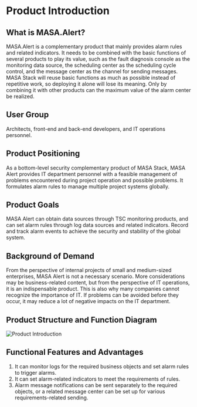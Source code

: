 ﻿# Product Introduction

## What is MASA.Alert?

MASA.Alert is a complementary product that mainly provides alarm rules and related indicators. It needs to be combined with the basic functions of several products to play its value, such as the fault diagnosis console as the monitoring data source, the scheduling center as the scheduling cycle control, and the message center as the channel for sending messages. MASA Stack will reuse basic functions as much as possible instead of repetitive work, so deploying it alone will lose its meaning. Only by combining it with other products can the maximum value of the alarm center be realized.

## User Group

Architects, front-end and back-end developers, and IT operations personnel.

## Product Positioning

As a bottom-level security complementary product of MASA Stack, MASA Alert provides IT department personnel with a feasible management of problems encountered during project operation and possible problems. It formulates alarm rules to manage multiple project systems globally.

## Product Goals

MASA Alert can obtain data sources through TSC monitoring products, and can set alarm rules through log data sources and related indicators. Record and track alarm events to achieve the security and stability of the global system.

## Background of Demand

From the perspective of internal projects of small and medium-sized enterprises, MASA Alert is not a necessary scenario. More considerations may be business-related content, but from the perspective of IT operations, it is an indispensable product. This is also why many companies cannot recognize the importance of IT. If problems can be avoided before they occur, it may reduce a lot of negative impacts on the IT department.

## Product Structure and Function Diagram

![Product Introduction](https://cdn.masastack.com/stack/doc/alert/product-mix.png)

## Functional Features and Advantages

1. It can monitor logs for the required business objects and set alarm rules to trigger alarms.
2. It can set alarm-related indicators to meet the requirements of rules.
3. Alarm message notifications can be sent separately to the required objects, or a related message center can be set up for various requirements-related sending.